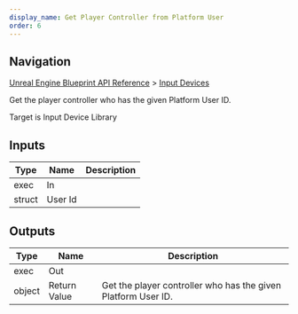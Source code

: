 ```yaml
---
display_name: Get Player Controller from Platform User
order: 6
---
```

## Navigation

[Unreal Engine Blueprint API Reference](https://dev.epicgames.com/documentation/en-us/unreal-engine/BlueprintAPI) > [Input Devices](https://dev.epicgames.com/documentation/en-us/unreal-engine/BlueprintAPI/InputDevices)

Get the player controller who has the given Platform User ID.

Target is Input Device Library

## Inputs

| Type | Name | Description |
| --- | --- | --- |
| exec | In |  |
| struct | User Id |  |

## Outputs

| Type | Name | Description |
| --- | --- | --- |
| exec | Out |  |
| object | Return Value | Get the player controller who has the given Platform User ID. |
